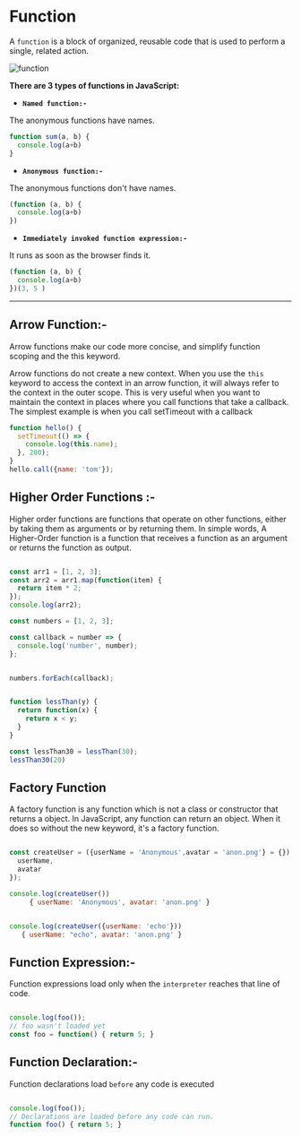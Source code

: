# **Function**


A `function` is a block of organized, reusable code that is used to perform a single, related action.



![function](https://www.frontamentals.com/static/function-breakdown-e46e54ec2e0de641547f63411acb1d84-bf43a.png)



**There are 3 types of functions in JavaScript:**

* **`Named function:-`**

The anonymous functions  have names.

```js
function sum(a, b) {
  console.log(a+b)
}
```
- **`Anonymous function:-`**

The anonymous functions don't have names.

```js
(function (a, b) {
  console.log(a+b)
})
```

- **`Immediately invoked function expression:-`**

It runs as soon as the browser finds it.

```js
(function (a, b) {
  console.log(a+b)
})(3, 5 )
```

----------------------------

## Arrow Function:-

 Arrow functions make our code more concise, and simplify function scoping and the this keyword.
 


Arrow functions do not create a new context. When you use the `this` keyword to access the context in an arrow function, it will always refer to the context in the outer scope. This is very useful when you want to maintain the context in places where you call functions that take a callback. The simplest example is when you call setTimeout with a callback

```js
function hello() {
  setTimeout(() => {
    console.log(this.name);
  }, 200);
}
hello.call({name: 'tom'});
```


## Higher Order Functions :-


Higher order functions are functions that operate on other functions, either by taking them as arguments or by returning them. In simple words, A Higher-Order function is a function that receives a function as an argument or returns the function as output.


```js

const arr1 = [1, 2, 3];
const arr2 = arr1.map(function(item) {
  return item * 2;
});
console.log(arr2);
```
```js
const numbers = [1, 2, 3];

const callback = number => {
  console.log('number', number);
};


numbers.forEach(callback);


function lessThan(y) {
  return function(x) {
    return x < y;
  }
}

const lessThan30 = lessThan(30);
lessThan30(20)
```

## Factory Function

A factory function is any function which is not a class or constructor that returns a  object. In JavaScript, any function can return an object. When it does so without the new keyword, it's a factory function.

```js

const createUser = ({userName = 'Anonymous',avatar = 'anon.png'} = {}) => ({
  userName,
  avatar
});

console.log(createUser())
     { userName: 'Anonymous', avatar: 'anon.png' }


console.log(createUser({userName: 'echo'}))
   { userName: "echo", avatar: 'anon.png' }
```




## Function Expression:- 

Function expressions load only when the `interpreter` reaches that line of code.

```js

console.log(foo()); 
// foo wasn't loaded yet
const foo = function() { return 5; }

```
## Function Declaration:-

Function declarations load `before` any code is executed

```js

console.log(foo()); 
// Declarations are loaded before any code can run.
function foo() { return 5; }

```


